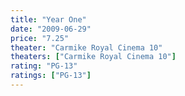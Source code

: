 ```yaml
---
title: "Year One"
date: "2009-06-29"
price: "7.25"
theater: "Carmike Royal Cinema 10"
theaters: ["Carmike Royal Cinema 10"]
rating: "PG-13"
ratings: ["PG-13"]
---
```


